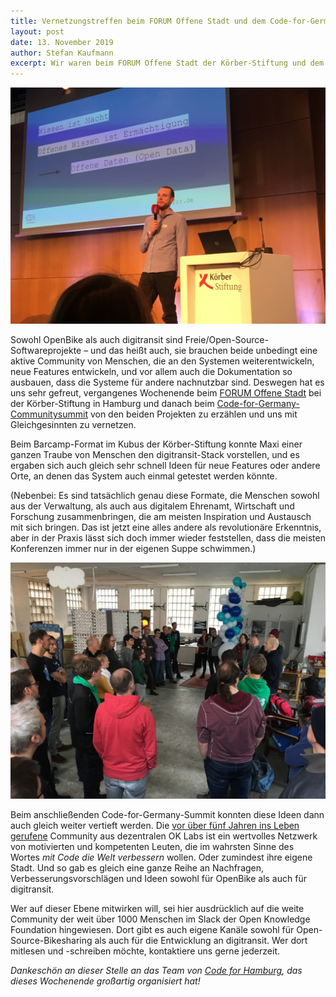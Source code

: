 ```yaml
---
title: Vernetzungstreffen beim FORUM Offene Stadt und dem Code-for-Germany-Summit in Hamburg
layout: post
date: 13. November 2019
author: Stefan Kaufmann
excerpt: Wir waren beim FORUM Offene Stadt der Körber-Stiftung und dem anschließenden Code-for-Germany-Summit in Hamburg, um die frohe Kunde von digitransit und OpenBike zu verbreiten.
---
```


![](/assets/images/blog/20191108_koerber.jpg)

Sowohl OpenBike als auch digitransit sind Freie/Open-Source-Softwareprojekte – und das heißt auch, sie brauchen beide unbedingt eine aktive Community von Menschen, die an den Systemen weiterentwickeln, neue Features entwickeln, und vor allem auch die Dokumentation so ausbauen, dass die Systeme für andere nachnutzbar sind.
Deswegen hat es uns sehr gefreut, vergangenes Wochenende beim [FORUM Offene Stadt](https://offenestadt.info/) bei der Körber-Stiftung in Hamburg und danach beim [Code-for-Germany-Communitysummit](https://codefor.de/) von den beiden Projekten zu erzählen und uns mit Gleichgesinnten zu vernetzen.

Beim Barcamp-Format im Kubus der Körber-Stiftung konnte Maxi einer ganzen Traube von Menschen den digitransit-Stack vorstellen, und es ergaben sich auch gleich sehr schnell Ideen für neue Features oder andere Orte, an denen das System auch einmal getestet werden könnte.

(Nebenbei: Es sind tatsächlich genau diese Formate, die Menschen sowohl aus der Verwaltung, als auch aus digitalem Ehrenamt, Wirtschaft und Forschung zusammenbringen, die am meisten Inspiration und Austausch mit sich bringen. Das ist jetzt eine alles andere als revolutionäre Erkenntnis, aber in der Praxis lässt sich doch immer wieder feststellen, dass die meisten Konferenzen immer nur in der eigenen Suppe schwimmen.)

![](/assets/images/blog/20191109_cfgsummit.jpg)

Beim anschließenden Code-for-Germany-Summit konnten diese Ideen dann auch gleich weiter vertieft werden. Die [vor über fünf Jahren ins Leben gerufene](https://codefor.de/blog/Fuenf-Jahre-Code-for-Germany.html) Community aus dezentralen OK Labs ist ein wertvolles Netzwerk von motivierten und kompetenten Leuten, die im wahrsten Sinne des Wortes *mit Code die Welt verbessern* wollen. Oder zumindest ihre eigene Stadt. Und so gab es gleich eine ganze Reihe an Nachfragen, Verbesserungsvorschlägen und Ideen sowohl für OpenBike als auch für digitransit.

Wer auf dieser Ebene mitwirken will, sei hier ausdrücklich auf die weite Community der weit über 1000 Menschen im Slack der Open Knowledge Foundation hingewiesen. Dort gibt es auch eigene Kanäle sowohl für Open-Source-Bikesharing als auch für die Entwicklung an digitransit. Wer dort mitlesen und -schreiben möchte, kontaktiere uns gerne jederzeit.

*Dankeschön an dieser Stelle an das Team von [Code for Hamburg](https://codefor.de/hamburg), das dieses Wochenende großartig organisiert hat!*
